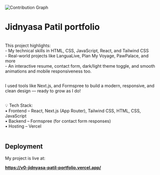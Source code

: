 ![Contribution Graph](https://github-readme-activity-graph.vercel.app/graph?username=Jidnyasa-P&theme=react-dark&hide_border=false)

# Jidnyasa Patil portfolio
<br>
This project highlights:
<br>
- My technical skills in HTML, CSS, JavaScript, React, and Tailwind CSS<br>
- Real-world projects like LanguaLive, Plan My Voyage, PawPalace, and more<br>
- An interactive resume, contact form, dark/light theme toggle, and smooth animations and mobile responsiveness too. 
<br><br>

I used tools like Next.js, and Formspree to build a modern, responsive, and clean design — ready to grow as I do!<br><br>

💡 Tech Stack:<br>
• Frontend – React, Next.js (App Router), Tailwind CSS, HTML, CSS, JavaScript<br>
• Backend – Formspree (for contact form responses) <br>
• Hosting – Vercel<br><br>

## Deployment

My project is live at:

**https://v0-jidnyasa-patil-portfolio.vercel.app/**
